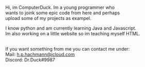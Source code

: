 Hi, im ComputerDuck. Im a young programmer who <br>
wants to joink some epic code from here and perhaps <br>
upload some of my projects as exampel. <br>

I know python and am currently learning Java and Javascript. <br>
Im also working on a little website so im teaching myself HTML. <br> <br>

If you want something from me you can contact me under: <br>
 Mail:    h.p.hachmann@icloud.com <br>
 Discord: Dr.Duck#9987
